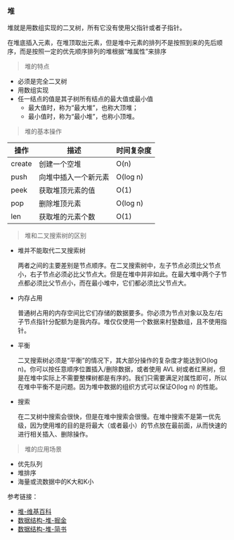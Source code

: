 ### 堆

堆就是用数组实现的二叉树，所有它没有使用父指针或者子指针。

在堆底插入元素，在堆顶取出元素，但是堆中元素的排列不是按照到来的先后顺序，而是按照一定的优先顺序排列的堆根据“堆属性”来排序

> 堆的特点

- 必须是完全二叉树
- 用数组实现
- 任一结点的值是其子树所有结点的最大值或最小值
    - 最大值时，称为“最大堆”，也称大顶堆；
    - 最小值时，称为“最小堆”，也称小顶堆。

> 堆的基本操作

|操作|描述|时间复杂度|
|---|---|---|
|create|创建一个空堆|O(n)|
|push|向堆中插入一个新元素|O(log n)|
|peek|获取堆顶元素的值|O(1)|
|pop|删除堆顶元素|O(log n)|
|len|获取堆的元素个数|O(1)|

> 堆和二叉搜索树的区别

- 堆并不能取代二叉搜索树

   两者之间的主要差别是节点顺序。在二叉搜索树中，左子节点必须比父节点小，右子节点必须必比父节点大。但是在堆中并非如此。在最大堆中两个子节点都必须比父节点小，而在最小堆中，它们都必须比父节点大。

- 内存占用

    普通树占用的内存空间比它们存储的数据要多。你必须为节点对象以及左/右子节点指针分配额为是我内存。堆仅仅使用一个数据来村塾数组，且不使用指针。

- 平衡
    
    二叉搜索树必须是“平衡”的情况下，其大部分操作的复杂度才能达到O(log n)。你可以按任意顺序位置插入/删除数据，或者使用 AVL 树或者红黑树，但是在堆中实际上不需要整棵树都是有序的。我们只需要满足对属性即可，所以在堆中平衡不是问题。因为堆中数据的组织方式可以保证O(log n) 的性能。

- 搜索
    
    在二叉树中搜索会很快，但是在堆中搜索会很慢。在堆中搜索不是第一优先级，因为使用堆的目的是将最大（或者最小）的节点放在最前面，从而快速的进行相关插入、删除操作。

> 堆的应用场景

- 优先队列 
- 堆排序
- 海量或流数据中的K大和K小

参考链接：

- [堆-维基百科](https://zh.wikipedia.org/wiki/堆積)
- [数据结构-堆-掘金](https://juejin.im/post/59fc75f76fb9a0452206dd15)
- [数据结构-堆-简书](https://www.jianshu.com/p/6b526aa481b1)